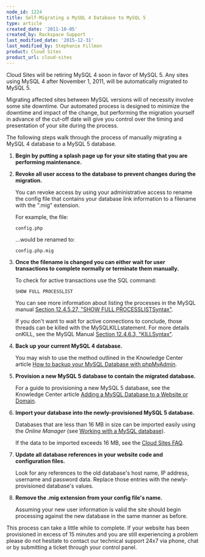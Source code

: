 ```yaml
---
node_id: 1224
title: Self-Migrating a MySQL 4 Database to MySQL 5
type: article
created_date: '2011-10-05'
created_by: Rackspace Support
last_modified_date: '2015-12-31'
last_modified_by: Stephanie Fillmon
product: Cloud Sites
product_url: cloud-sites
---
```


Cloud Sites will be retiring MySQL 4 soon in favor of MySQL 5. Any sites
using MySQL 4 after November 1, 2011, will be automatically migrated to
MySQL 5.

Migrating affected sites between MySQL versions will of necessity
involve some site downtime. Our automated process is designed to
minimize the downtime and impact of the change, but performing the
migration yourself in advance of the cut-off date will give you control
over the timing and presentation of your site during the process.

The following steps walk through the process of manually migrating a
MySQL 4 database to a MySQL 5 database.

1.  **Begin by putting a splash page up for your site stating that you
    are performing maintenance.**

2.  **Revoke all user access to the database to prevent changes during
    the migration.**

    You can revoke access by using your administrative access to rename
    the config file that contains your database link information to a
    filename with the ".mig" extension.

    For example, the file:

        config.php

    ...would be renamed to:

        config.php.mig

3.  **Once the filename is changed you can either wait for user
    transactions to complete normally or terminate them manually.**

    To check for active transactions use the SQL command:

        SHOW FULL PROCESSLIST

    You can see more information about listing the processes in the
    MySQL manual [Section 12.4.5.27, "SHOW FULL
    PROCESSLISTSyntax"](http://dev.mysql.com/doc/refman/5.0/en/show-processlist.html).

    If you don't want to wait for active connections to conclude, those
    threads can be killed with the MySQLKILLstatement. For more details
    onKILL, see the MySQL Manual [Section 12.4.6.3,
    "KILLSyntax"](http://dev.mysql.com/doc/refman/5.0/en/kill.html).

4.  **Back up your current MySQL 4 database.**

    You may wish to use the method outlined in the Knowledge Center
    article [How to backup your MySQL Database with
    phpMyAdmin](/how-to/backup-your-mysql-database-with-phpmyadmin).

5.  **Provision a new MySQL 5 database to contain the
    migrated database.**

    For a guide to provisioning a new MySQL 5 database, see the
    Knowledge Center article [Adding a MySQL Database to a Website or
    Domain](/how-to/rackspace-cloud-sites-essentials-mysql-databases).

6.  **Import your database into the newly-provisioned MySQL
    5 database.**

    Databases that are less than 16 MB in size can be imported easily
    using the *Online Manager* (see [Working with a MySQL
    database](/how-to/rackspace-cloud-sites-essentials-phpmyadmin-database-management-interface)).

    If the data to be imported exceeds 16 MB, see the [Cloud Sites
    FAQ](/how-to/cloud-sites-faq).

7.  **Update all database references in your website code and
    configuration files.**

    Look for any references to the old database's host name, IP address,
    username and password data. Replace those entries with the
    newly-provisioned database's values.

8.  **Remove the .mig extension from your config file's name.**

    Assuming your new user information is valid the site should begin
    processing against the new database in the same manner as before.

This process can take a little while to complete. If your website has
been provisioned in excess of 15 minutes and you are still experiencing
a problem please do not hesitate to contact our technical support 24x7
via phone, chat or by submitting a ticket through your control panel.

